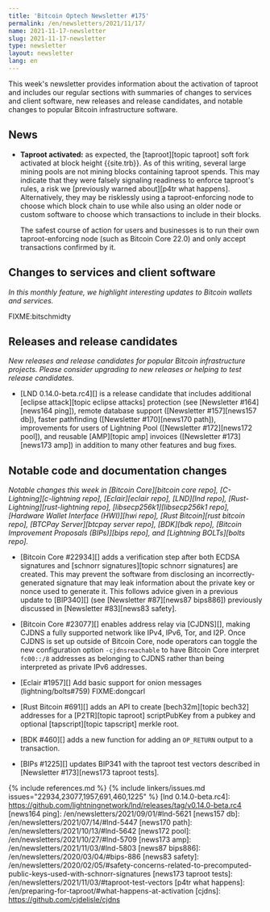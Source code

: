 ```yaml
---
title: 'Bitcoin Optech Newsletter #175'
permalink: /en/newsletters/2021/11/17/
name: 2021-11-17-newsletter
slug: 2021-11-17-newsletter
type: newsletter
layout: newsletter
lang: en
---
```

This week's newsletter provides information about the activation of
taproot and includes our regular sections with summaries of changes to
services and client software, new releases and release candidates, and
notable changes to popular Bitcoin infrastructure software.

## News

- **Taproot activated:** as expected, the [taproot][topic taproot] soft
  fork activated at block height {{site.trb}}.  As of this writing,
  several large mining pools are not mining blocks containing taproot
  spends.  This may indicate that they were falsely signaling readiness
  to enforce taproot's rules, a risk we [previously warned about][p4tr
  what happens].  Alternatively, they may be risklessly using a
  taproot-enforcing node to choose which block chain to use while also
  using an older node or custom software to choose which transactions to
  include in their blocks.

    The safest course of action for users and businesses is to run their
    own taproot-enforcing node (such as Bitcoin Core 22.0) and only
    accept transactions confirmed by it.

## Changes to services and client software

*In this monthly feature, we highlight interesting updates to Bitcoin
wallets and services.*

FIXME:bitschmidty <!-- suggestion: bitcoinj release with bech32m and P2TR support -->

## Releases and release candidates

*New releases and release candidates for popular Bitcoin infrastructure
projects.  Please consider upgrading to new releases or helping to test
release candidates.*

- [LND 0.14.0-beta.rc4][] is a release candidate that includes
  additional [eclipse attack][topic eclipse attacks] protection (see
  [Newsletter #164][news164 ping]), remote database support ([Newsletter
  #157][news157 db]), faster pathfinding ([Newsletter #170][news170
  path]), improvements for users of Lightning Pool ([Newsletter
  #172][news172 pool]), and reusable [AMP][topic amp] invoices
  ([Newsletter #173][news173 amp]) in addition to many other features
  and bug fixes.

## Notable code and documentation changes

*Notable changes this week in [Bitcoin Core][bitcoin core repo],
[C-Lightning][c-lightning repo], [Eclair][eclair repo], [LND][lnd repo],
[Rust-Lightning][rust-lightning repo], [libsecp256k1][libsecp256k1
repo], [Hardware Wallet Interface (HWI)][hwi repo],
[Rust Bitcoin][rust bitcoin repo], [BTCPay Server][btcpay server repo],
[BDK][bdk repo], [Bitcoin Improvement Proposals (BIPs)][bips repo], and
[Lightning BOLTs][bolts repo].*

- [Bitcoin Core #22934][] adds a verification step after both ECDSA signatures and
  [schnorr signatures][topic schnorr signatures] are created.  This may
  prevent the software from disclosing an incorrectly-generated
  signature that may leak information about the private key or nonce
  used to generate it.  This follows advice given in a previous update
  to [BIP340][] (see [Newsletter #87][news87 bips886]) previously discussed in
  [Newsletter #83][news83 safety].

- [Bitcoin Core #23077][] enables address relay via [CJDNS][], making CJDNS
  a fully supported network like IPv4, IPv6, Tor, and I2P. Once CJDNS is
  set up outside of Bitcoin Core, node operators can toggle the new
  configuration option `-cjdnsreachable` to have Bitcoin Core interpret
  `fc00::/8` addresses as belonging to CJDNS rather than being
  interpreted as private IPv6 addresses.

<!-- FIXME: harding to add topic for onion messages -->
- [Eclair #1957][] Add basic support for onion messages (lightning/bolts#759) FIXME:dongcarl

- [Rust Bitcoin #691][] adds an API to create [bech32m][topic bech32]
  addresses for a [P2TR][topic taproot] scriptPubKey from a pubkey and
  optional [tapscript][topic tapscript] merkle root.

- [BDK #460][] adds a new function for adding an `OP_RETURN` output to a
  transaction.

- [BIPs #1225][] updates BIP341 with the taproot test vectors described
  in [Newsletter #173][news173 taproot tests].

{% include references.md %}
{% include linkers/issues.md issues="22934,23077,1957,691,460,1225" %}
[lnd 0.14.0-beta.rc4]: https://github.com/lightningnetwork/lnd/releases/tag/v0.14.0-beta.rc4
[news164 ping]: /en/newsletters/2021/09/01/#lnd-5621
[news157 db]: /en/newsletters/2021/07/14/#lnd-5447
[news170 path]: /en/newsletters/2021/10/13/#lnd-5642
[news172 pool]: /en/newsletters/2021/10/27/#lnd-5709
[news173 amp]: /en/newsletters/2021/11/03/#lnd-5803
[news87 bips886]: /en/newsletters/2020/03/04/#bips-886
[news83 safety]: /en/newsletters/2020/02/05/#safety-concerns-related-to-precomputed-public-keys-used-with-schnorr-signatures
[news173 taproot tests]: /en/newsletters/2021/11/03/#taproot-test-vectors
[p4tr what happens]: /en/preparing-for-taproot/#what-happens-at-activation
[cjdns]: https://github.com/cjdelisle/cjdns
